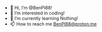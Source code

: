 - 👋 Hi, I’m @BenPI88!
- 👀 I’m interested in coding!
- 🌱 I’m currently learning Nothing!
- 📫 How to reach me BenPI88@proton.me
